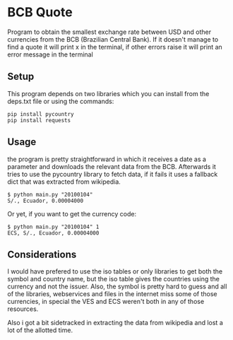 # BCB Quote
Program to obtain the smallest exchange rate between USD and other currencies from the BCB (Brazilian Central Bank). If it doesn't manage to find a quote it will print x in the terminal, if other errors raise it will print an error message in the terminal

## Setup
This program depends on two libraries which you can install from the deps.txt file or using the commands:
```
pip install pycountry
pip install requests
```

## Usage
the program is pretty straightforward in which it receives a date as a parameter and downloads the relevant data from the BCB.
Afterwards it tries to use the pycountry library to fetch data, if it fails it uses a fallback dict that was extracted from wikipedia.

```
$ python main.py "20100104"
S/., Ecuador, 0.00004000
```

Or yet, if you want to get the currency code:

```
$ python main.py "20100104" 1
ECS, S/., Ecuador, 0.00004000
```

## Considerations
I would have prefered to use the iso tables or only libraries to get both the symbol and country name, but the iso table gives the countries using the currency and not the issuer. Also, the symbol is pretty hard to guess and all of the libraries, webservices and files in the internet miss some of those currencies, in special the VES and ECS weren't both in any of those resources.

Also i got a bit sidetracked in extracting the data from wikipedia and lost a lot of the allotted time.